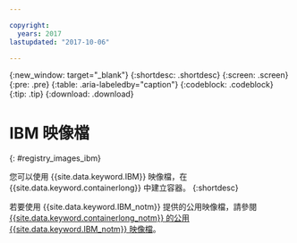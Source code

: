 ```yaml
---

copyright:
  years: 2017
lastupdated: "2017-10-06"

---
```


{:new_window: target="_blank"}
{:shortdesc: .shortdesc}
{:screen: .screen}
{:pre: .pre}
{:table: .aria-labeledby="caption"}
{:codeblock: .codeblock}
{:tip: .tip} 
{:download: .download}


# IBM 映像檔
{: #registry_images_ibm}

您可以使用 {{site.data.keyword.IBM}} 映像檔，在 {{site.data.keyword.containerlong}} 中建立容器。
{:shortdesc}

若要使用 {{site.data.keyword.IBM_notm}} 提供的公用映像檔，請參閱 [{{site.data.keyword.containerlong_notm}} 的公用 {{site.data.keyword.IBM_notm}} 映像檔](../../services/RegistryImages/index.html#ibm_images)。


